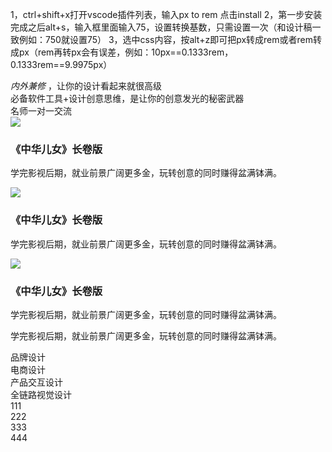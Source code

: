 1，ctrl+shift+x打开vscode插件列表，输入px to rem 点击install
2，第一步安装完成之后alt+s，输入框里面输入75，设置转换基数，只需设置一次（和设计稿一致例如：750就设置75）
3，选中css内容，按alt+z即可把px转成rem或者rem转成px（rem再转px会有误差，例如：10px==0.1333rem，0.1333rem==9.9975px）

<!-- 
页面布局
em:默认红色
section-bg-white：白色
 -->
<div class="section section-bg-white">
    <div class="section-title">
        <em>内外兼修</em> ，让你的设计看起来就很高级
    </div>
    <div class="section-describe">
        必备软件工具+设计创意思维，是让你的创意发光的秘密武器
    </div>
    <div class="container">
    <!-- 写内容 -->
    </div>
</div>

<!-- 
参数：
slidesPerView:每屏显示swiper-slide个数
slidesPerGroup:每次滚动swiper-slide个数
spaceBetween:每个swiper-slide间距
autoplay:播放速度
loop:是否循环播放 -->

<div class="swiper-container" slidesPerView='3' slidesPerGroup='3' spaceBetween='15' autoplay='3000' loop='true'>
    <div class="swiper-wrapper">
        <div class="swiper-slide"></div>
        <div class="swiper-slide"></div>
        <div class="swiper-slide"></div>
        <div class="swiper-slide"></div>
    </div>
    <div class="swiper-button-prev"></div>
    <div class="swiper-button-next"></div>
    <div class="swiper-pagination"></div>
</div>

<!-- 按钮 -->
<div class="section-btn">
    <a class="btn doyoo-btn">名师一对一交流</a>
</div>

<!-- 
常用组件示例一
文字在图片下面

 -->
<div class="section-item">
    <img class="section-cover" src="/static/images/ysqn/项目1.jpg">
    <div class="section-txt">
        <h3>《中华儿女》长卷版</h3>
        <p>学完影视后期，就业前景广阔更多金，玩转创意的同时赚得盆满钵满。</p>
    </div>
</div>

<!-- 
常用组件示例二
文字绝对定位在图片上面
 -->
<div class="section-item">
    <img class="section-cover" src="/static/images/ysqn/项目1.jpg">
    <div class="section-txt section-abs">
        <h3>《中华儿女》长卷版</h3>
        <p>学完影视后期，就业前景广阔更多金，玩转创意的同时赚得盆满钵满。</p>
    </div>
</div>

<!-- 
常用组件示例三 
默认显示标题h3，鼠标移上去显示section-default-hidden内容
-->
<div class="section-item">
    <img class="section-cover" src="/static/images/ysqn/项目1.jpg">
    <div class="section-txt section-abs section-part">
        <h3>《中华儿女》长卷版</h3>
        <div class="section-default-hidden">
            <p>学完影视后期，就业前景广阔更多金，玩转创意的同时赚得盆满钵满。</p>
            <p>学完影视后期，就业前景广阔更多金，玩转创意的同时赚得盆满钵满。</p>
        </div>
    </div>
</div>


<!-- tab切换示例
section-nav-btn：添加按钮按钮，如果导航不是按钮去掉section-nav-btn
 -->
<div class="section-nav-tab">
    <div class="section-nav-item section-nav-btn section-nav-active">品牌设计</div>
    <div class="section-nav-item section-nav-btn">电商设计</div>
    <div class="section-nav-item section-nav-btn">产品交互设计</div>
    <div class="section-nav-item section-nav-btn">全链路视觉设计</div>
</div>
<div class="section-tab-list">
    <div class="section-tab-col">111</div>
    <div class="section-tab-col">222</div>
    <div class="section-tab-col">333</div>
    <div class="section-tab-col">444</div>
</div>

<!-- 基本样式 -->
<link rel="stylesheet" href="/assets/js/plugs/vide7.4.1/css/video-js.min.css">
<link rel="stylesheet" href="/assets/js/plugs/picViewer/picViewer.css">
<link rel="stylesheet" href="/assets/js/plugs/swiper/swiper.min.css">
<!-- 基本脚本 -->
<script src="/assets/js/libs/jquery.min.js"></script>
<script src="/assets/js/plugs/vide7.4.1/js/video.js"></script>
<script src="/assets/js/plugs/picViewer/picViewer.js"></script>
<script src="/assets/js/plugs/swiper/swiper.js"></script>
<script src="/layer-v3.1.1/layer/layer.js"></script>
<script src="/assets/js/global/common.js"></script>
<script src="http://op.jiain.net/20002985/10085553.js"></script>






